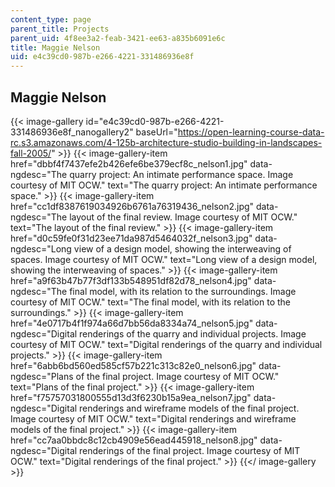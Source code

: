 ```yaml
---
content_type: page
parent_title: Projects
parent_uid: 4f8ee3a2-feab-3421-ee63-a835b6091e6c
title: Maggie Nelson
uid: e4c39cd0-987b-e266-4221-331486936e8f
---
```


Maggie Nelson
-------------
{{< image-gallery id="e4c39cd0-987b-e266-4221-331486936e8f_nanogallery2" baseUrl="https://open-learning-course-data-rc.s3.amazonaws.com/4-125b-architecture-studio-building-in-landscapes-fall-2005/" >}}
{{< image-gallery-item href="dbbf4f7437efe2b426efe6be379ecf8c_nelson1.jpg" data-ngdesc="The quarry project: An intimate performance space. Image courtesy of MIT OCW." text="The quarry project: An intimate performance space." >}}
{{< image-gallery-item href="cc1df8387619034926b6761a76319436_nelson2.jpg" data-ngdesc="The layout of the final review. Image courtesy of MIT OCW." text="The layout of the final review." >}}
{{< image-gallery-item href="d0c59fe0f31d23ee71da987d5464032f_nelson3.jpg" data-ngdesc="Long view of a design model, showing the interweaving of spaces. Image courtesy of MIT OCW." text="Long view of a design model, showing the interweaving of spaces." >}}
{{< image-gallery-item href="a9f63b47b77f3df133b548951df82d78_nelson4.jpg" data-ngdesc="The final model, with its relation to the surroundings. Image courtesy of MIT OCW." text="The final model, with its relation to the surroundings." >}}
{{< image-gallery-item href="4e0717b4f1f974a66d7bb56da8334a74_nelson5.jpg" data-ngdesc="Digital renderings of the quarry and individual projects. Image courtesy of MIT OCW." text="Digital renderings of the quarry and individual projects." >}}
{{< image-gallery-item href="6abb6bd560ed585cf57b221c313c82e0_nelson6.jpg" data-ngdesc="Plans of the final project. Image courtesy of MIT OCW." text="Plans of the final project." >}}
{{< image-gallery-item href="f75757031800555d13d3f6230b15a9ea_nelson7.jpg" data-ngdesc="Digital renderings and wireframe models of the final project. Image courtesy of MIT OCW." text="Digital renderings and wireframe models of the final project." >}}
{{< image-gallery-item href="cc7aa0bbdc8c12cb4909e56ead445918_nelson8.jpg" data-ngdesc="Digital renderings of the final project. Image courtesy of MIT OCW." text="Digital renderings of the final project." >}}
{{</ image-gallery >}}